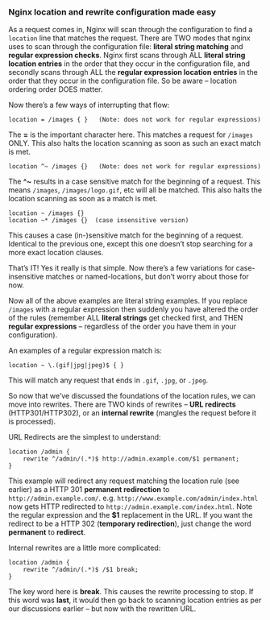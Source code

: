 
### Nginx location and rewrite configuration made easy ###

As a request comes in, Nginx will scan
through the configuration to find a `location` line that matches the request.
There are TWO modes that nginx uses to scan through the configuration file:
**literal string matching** and **regular expression checks**.
Nginx first scans through ALL **literal string location entries** in the order that
they occur in the configuration file, and 
secondly scans through ALL the **regular expression location entries** in the order that 
they occur in the configuration file.
So be aware – location ordering order DOES matter.

Now there’s a few ways of interrupting that flow:

```
location = /images { }   (Note: does not work for regular expressions)
```

The **=** is the important character here.  This matches a request for `/images` ONLY.
This also halts the location scanning as soon as such an exact match is met.

```
location ^~ /images {}   (Note: does not work for regular expressions)
```
    
The **^~** results in a case sensitive match for the beginning of a request.
This means `/images`, `/images/logo.gif`, etc will all be matched.
This also halts the location scanning as soon as a match is met.

```
location ~ /images {}
location ~* /images {}  (case insensitive version)
```

This causes a case (in-)sensitive match for the beginning of a request.
Identical to the previous one, except this one doesn’t stop searching
for a more exact location clauses.

That’s IT!  Yes it really is that simple.
Now there’s a few variations for case-insensitive matches or named-locations,
but don’t worry about those for now.

Now all of the above examples are literal string examples.
If you replace `/images` with a regular expression then suddenly you have altered the order of the rules
(remember ALL **literal strings** get checked first, and THEN **regular expressions** –
regardless of the order you have them in your configuration).

An examples of a regular expression match is:

    location ~ \.(gif|jpg|jpeg)$ { }

This will match any request that ends in `.gif`, `.jpg`, or `.jpeg`.

So now that we’ve discussed the foundations of the location rules, we can move into rewrites.
There are TWO kinds of rewrites – **URL redirects** (HTTP301/HTTP302), or an **internal rewrite**
(mangles the request before it is processed).

URL Redirects are the simplest to understand:

```
location /admin {
    rewrite ^/admin/(.*)$ http://admin.example.com/$1 permanent;
}
```

This example will redirect any request matching the location rule (see earlier)
as a HTTP 301 **permanent redirection** to `http://admin.example.com/`.
e.g. `http://www.example.com/admin/index.html` now gets HTTP redirected 
to `http://admin.example.com/index.html`.
Note the regular expression and the **$1** replacement in the URL.
If you want the redirect to be a HTTP 302 (**temporary redirection**),
just change the word **permanent** to **redirect**.

Internal rewrites are a little more complicated:

```
location /admin {
    rewrite ^/admin/(.*)$ /$1 break;
}
```

The key word here is **break**.  This causes the rewrite processing to stop.
If this word was **last**, it would then go back to scanning location entries
as per our discussions earlier – but now with the rewritten URL.
